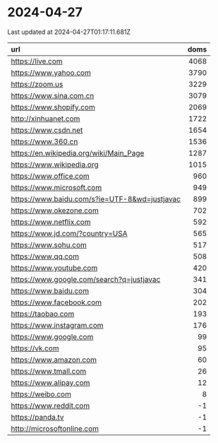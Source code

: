# 2024-04-27

<!-- BEGIN -->
Last updated at 2024-04-27T01:17:11.681Z

url | doms
:- | -:
https://live.com | 4068
https://www.yahoo.com | 3790
https://zoom.us | 3229
https://www.sina.com.cn | 3079
https://www.shopify.com | 2069
http://xinhuanet.com | 1722
https://www.csdn.net | 1654
https://www.360.cn | 1536
https://en.wikipedia.org/wiki/Main_Page | 1287
https://www.wikipedia.org | 1015
https://www.office.com | 960
https://www.microsoft.com | 949
https://www.baidu.com/s?ie=UTF-8&wd=justjavac | 899
https://www.okezone.com | 702
https://www.netflix.com | 592
https://www.jd.com/?country=USA | 565
https://www.sohu.com | 517
https://www.qq.com | 508
https://www.youtube.com | 420
https://www.google.com/search?q=justjavac | 341
https://www.baidu.com | 304
https://www.facebook.com | 202
https://taobao.com | 193
https://www.instagram.com | 176
https://www.google.com | 99
https://vk.com | 95
https://www.amazon.com | 60
https://www.tmall.com | 26
https://www.alipay.com | 12
https://weibo.com | 8
https://www.reddit.com | -1
https://panda.tv | -1
http://microsoftonline.com | -1
<!-- END -->
